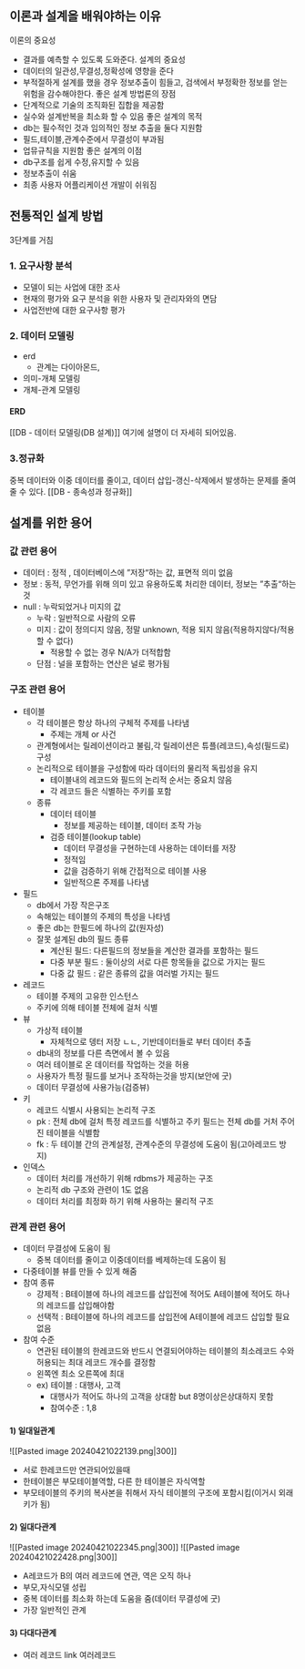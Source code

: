 ## 이론과 설계을 배워야하는 이유
이론의 중요성
- 결과를 예측할 수 있도록 도와준다.
설계의 중요성
- 데이터의 일관성,무결성,정확성에 영향을 준다
- 부적절하게 설계를 했을 경우 정보추출이 힘들고, 검색에서 부정확한 정보를 얻는 위험을 감수해야한다.
좋은 설계 방법론의 장점
- 단계적으로 기술의 조직화된 집합을 제공함
- 실수와 설계반복을 최소화 할 수 있음
좋은 설계의 목적
- db는 필수적인 것과 임의적인 정보 추출을 둘다 지원함
- 필드,테이블,관계수준에서 무결성이 부과됨
- 업뮤규칙을 지원함
좋은 설계의 이점
- db구조를 쉽게 수정,유지할 수 있음
- 정보추출이 쉬움
- 최종 사용자 어플리케이션 개발이 쉬워짐
## 전통적인 설계 방법
3단계를 거침
### 1. 요구사항 분석
- 모델이 되는 사업에 대한 조사
- 현재의 평가와 요구 분석을 위한 사용자 및 관리자와의 면담
- 사업전반에 대한 요구사항 평가

### 2. 데이터 모델링
- erd
	- 관계는 다이아몬드, 
- 의미-개체 모델링
- 개체-관계 모델링
#### ERD
[[DB - 데이터 모델링(DB 설계)]] 여기에 설명이 더 자세히 되어있음.

### 3.정규화
중복 데이터와 이중 데이터를 줄이고, 데이터 삽입-갱신-삭제에서 발생하는 문제를 줄여줄 수 있다.
[[DB - 종속성과 정규화]]


## 설계를 위한 용어
### 값 관련 용어
- 데이터 : 정적 , 데이터베이스에 ”저장“하는 값, 표면적 의미 없음
- 정보 : 동적, 무언가를 위해 의미 있고 유용하도록 처리한 데이터, 정보는 ”추출“하는 것
- null : 누락되었거나 미지의 값
	- 누락 : 일반적으로 사람의 오류
	- 미지 : 값이 정의디지 않음, 정말 unknown, 적용 되지 않음(적용하지않다/적용할 수 없다)
		- 적용할 수 없는 경우 N/A가 더적합함
	- 단점 : 널을 포함하는 연산은 널로 평가됨
### 구조 관련 용어
- 테이블
	- 각 테이블은 항상 하나의 구체적 주제를 나타냄
		- 주제는 개체 or 사건
	- 관계형에서는 릴레이션이라고 불림,각 릴레이션은 튜플(레코드),속성(필드로) 구성
	- 논리적으로 테이블을 구성함에 따라 데이터의 물리적 독립성을 유지
		- 테이블내의 레코드와 필드의 논리적 순서는 중요치 않음
		- 각 레코드 들은 식별하는 주키를 포함
	- 종류
		- 데이터 테이블
			- 정보를 제공하는 테이블, 데이터 조작 가능
		- 검증 테이블(lookup table)
			- 데이터 무결성을 구현하는데 사용하는 데이터를 저장
			- 정적임
			- 값을 검증하기 위해 간접적으로 테이블 사용
			- 일반적으론 주제를 나타냄
- 필드
	- db에서 가장 작은구조
	- 속해있는 테이블의 주제의 특성을 나타넴
	- 좋은 db는 한필드에 하나의 값(원자성)
	- 잘못 설계된 db의 필드 종류
		- 계산된 필드: 다른필드의 정보들을 계산한 결과를 포함하는 필드
		- 다중 부분 필드 : 둘이상의 서로 다른 항목들을 값으로 가지는 필드
		- 다중 값 필드 : 같은 종류의 값을 여러벌 가지는 필드
- 레코드
	- 테이블 주제의 고유한 인스턴스
	- 주키에 의해 테이블 전체에 걸처 식별
- 뷰
	- 가상적 테이블
		- 자체적으로 뎅터 저장 ㄴㄴ, 기반데이터들로 부터 데이터 추출
	- db내의 정보를 다른 측면에서 볼 수 있음
	- 여러 테이블로 온 데이터를 작업하는 것을 허용
	- 사용자가 특정 필드를 보거나 조작하는것을 방지(보안에 굿)
	- 데이터 무결성에 사용가능(검증뷰)
- 키
	- 레코드 식별시 사용되는 논리적 구조
	- pk : 전체 db에 걸처 특정 레코드를 식별하고 주키 필드는 전체 db를 거처 주어진 테이블을 식별함
	- fk : 두 테이블 간의 관계설정, 관계수준의 무결성에 도움이 됨(고아레코드 방지)
- 인덱스
	- 데이터 처리를 개선하기 위해 rdbms가 제공하는 구조
	- 논리적 db 구조와 관련이 1도 없음
	- 데이터 처리를 최정화 하기 위해 사용하는 물리적 구조
### 관계 관련 용어
- 데이터 무결성에 도움이 됨
	- 중복 데이터를 줄이고 이중데이터를 베제하는데 도움이 됨
- 다중테이블 뷰를 만들 수 있게 해줌
- 참여 종류
	- 강제적 : B테이블에 하나의 레코드를 삽입전에 적어도 A테이블에 적어도 하나의 레코드를 삽입해야함
	- 선택적 : B테이블에 하나의 레코드를 삽입전에 A테이블에 레코드 삽입할 필요 없음
- 참여 수준
	- 연관된 테이블의 한레코드와 반드시 연결되어야하는 테이블의 최소레코드 수와 허용되는 최대 레코드 개수를 결정함
	- 왼쪽엔 최소 오른쪽에 최대
	- ex) 테이블 : 대행사, 고객 
		- 대행사가 적어도 하나의 고객을 상대함 but 8명이상은상대하지 못함
		- 참여수준 : 1,8
#### 1) 일대일관계
![[Pasted image 20240421022139.png|300]]
- 서로 한레코드만 연관되어있을때
- 한테이블은 부모테이블역할, 다른 한 테이블은 자식역할
- 부모테이블의 주키의 복사본을 취해서 자식 테이블의 구조에 포함시킴(이거시 외래키가 됨)

#### 2) 일대다관계
![[Pasted image 20240421022345.png|300]]
![[Pasted image 20240421022428.png|300]]
- A레코드가 B의 여러 레코드에 연관, 역은 오직 하나
- 부모,자식모델 성립
- 중복 데이터를 최소화 하는데 도움을 줌(데이터 무결성에 굿)
- 가장 일반적인 관계

#### 3) 다대다관계
- 여러 레코드 link 여러레코드